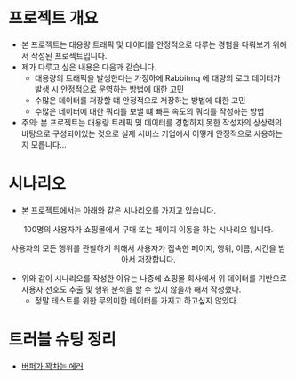 # 프로젝트 개요

* 본 프로젝트는 대용량 트래픽 및 데이터를 안정적으로 다루는 경험을 다뤄보기 위해서 작성된 프로젝트입니다. 
* 제가 다루고 싶은 내용은 다음과 같습니다.
  * 대용량의 트래픽을 발생한다는 가정하에 Rabbitmq 에 대량의 로그 데이터가 발생 시 안정적으로 운영하는 방법에 대한 고민
  * 수많은 데이터를 저장할 떄 안정적으로 저장하는 방법에 대한 고민
  * 수많은 데이터에 대한 쿼리를 보낼 떄 빠른 속도의 쿼리를 작성하는 방법
* 주의: 본 프로젝트는 대용량 트래픽 및 데이터를 경험하지 못한 작성자의 상상력의 바탕으로 구성되어있는 것으로 실제 서비스 기업에서 어떻게 안정적으로 사용하는지 모릅니다...

# 시나리오

* 본 프로젝트에서는 아래와 같은 시나리오를 가지고 있습니다. 

<center>
100명의 사용자가 쇼핑몰에서 구매 또는 페이지 이동을 하는 시나리오 입니다.

사용자의 모든 행위를 관찰하기 위해서 사용자가 접속한 페이지, 행위, 이름, 시간을 받아서 저장합니다.
</center>

* 위와 같이 시나리오를 작성한 이유는 나중에 쇼핑몰 회사에서 위 데이터를 기반으로 사용자 선호도 추출 및 행위 분석을 할 수 있지 않을까 해서 작성했다. 
  * 정말 테스트를 위한 무의미한 데이터를 가지고 하고싶지 않았다. 


# 트러블 슈팅 정리

* [버퍼가 꽉차는 에러](https://alwns28.tistory.com/3)
